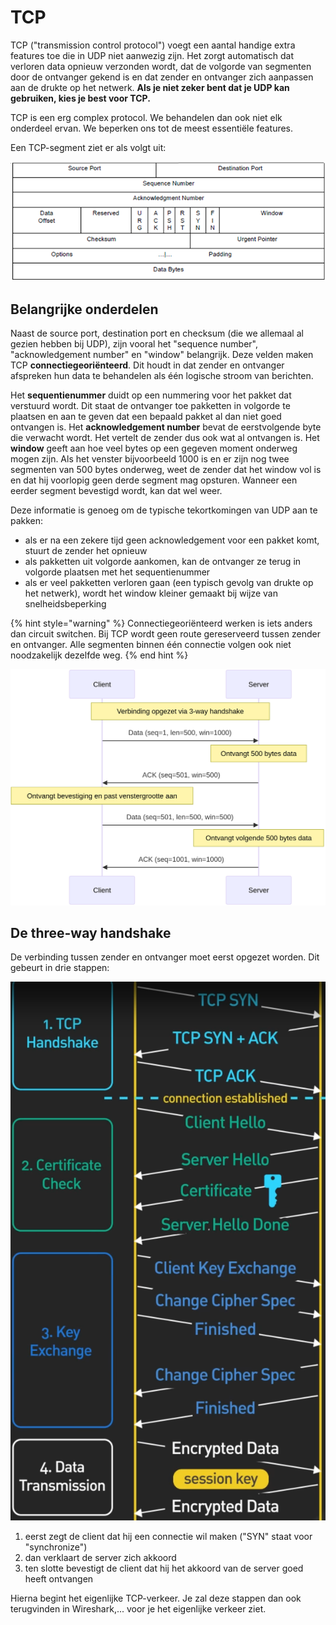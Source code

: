 # TCP
TCP ("transmission control protocol") voegt een aantal handige extra features toe die in UDP niet aanwezig zijn.
Het zorgt automatisch dat verloren data opnieuw verzonden wordt, dat de volgorde van segmenten door de ontvanger gekend is en dat zender en ontvanger zich aanpassen aan de drukte op het netwerk.
**Als je niet zeker bent dat je UDP kan gebruiken, kies je best voor TCP.**

TCP is een erg complex protocol.
We behandelen dan ook niet elk onderdeel ervan.
We beperken ons tot de meest essentiële features.

Een TCP-segment ziet er als volgt uit:

![weergave TCP-segment](./images/tcp.png)
## Belangrijke onderdelen

Naast de source port, destination port en checksum (die we allemaal al gezien hebben bij UDP), zijn vooral het "sequence number", "acknowledgement number" en "window" belangrijk. Deze velden maken TCP **connectiegeoriënteerd**. Dit houdt in dat zender en ontvanger afspreken hun data te behandelen als één logische stroom van berichten.

Het **sequentienummer** duidt op een nummering voor het pakket dat verstuurd wordt. Dit staat de ontvanger toe pakketten in volgorde te plaatsen en aan te geven dat een bepaald pakket al dan niet goed ontvangen is. Het **acknowledgement number** bevat de eerstvolgende byte die verwacht wordt. Het vertelt de zender dus ook wat al ontvangen is. Het **window** geeft aan hoe veel bytes op een gegeven moment onderweg mogen zijn. Als het venster bijvoorbeeld 1000 is en er zijn nog twee segmenten van 500 bytes onderweg, weet de zender dat het window vol is en dat hij voorlopig geen derde segment mag opsturen. Wanneer een eerder segment bevestigd wordt, kan dat wel weer.

Deze informatie is genoeg om de typische tekortkomingen van UDP aan te pakken:

- als er na een zekere tijd geen acknowledgement voor een pakket komt, stuurt de zender het opnieuw
- als pakketten uit volgorde aankomen, kan de ontvanger ze terug in volgorde plaatsen met het sequentienummer
- als er veel pakketten verloren gaan (een typisch gevolg van drukte op het netwerk), wordt het window kleiner gemaakt bij wijze van snelheidsbeperking

{% hint style="warning" %}
Connectiegeoriënteerd werken is iets anders dan circuit switchen. Bij TCP wordt geen route gereserveerd tussen zender en ontvanger. Alle segmenten binnen één connectie volgen ook niet noodzakelijk dezelfde weg.
{% end hint %}

![uitwisseling van data in TCP](./images/tcp-uitwisseling.png)

## De three-way handshake

De verbinding tussen zender en ontvanger moet eerst opgezet worden. Dit gebeurt in drie stappen:

![three-way handshake](./images/TCP-handshake.png)
1. eerst zegt de client dat hij een connectie wil maken ("SYN" staat voor "synchronize")
2. dan verklaart de server zich akkoord
3. ten slotte bevestigt de client dat hij het akkoord van de server goed heeft ontvangen

Hierna begint het eigenlijke TCP-verkeer. Je zal deze stappen dan ook terugvinden in Wireshark,... voor je het eigenlijke verkeer ziet.
